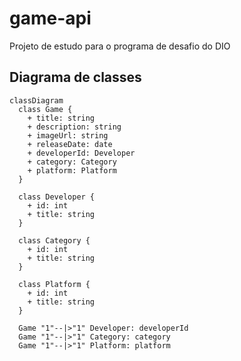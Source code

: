 # game-api
Projeto de estudo para o programa de desafio do DIO

## Diagrama de classes

```mermaid
classDiagram
  class Game {
    + title: string
    + description: string
    + imageUrl: string
    + releaseDate: date
    + developerId: Developer
    + category: Category
    + platform: Platform
  }

  class Developer {
    + id: int
    + title: string
  }

  class Category {
    + id: int
    + title: string
  }

  class Platform {
    + id: int
    + title: string
  }

  Game "1"--|>"1" Developer: developerId
  Game "1"--|>"1" Category: category
  Game "1"--|>"1" Platform: platform

